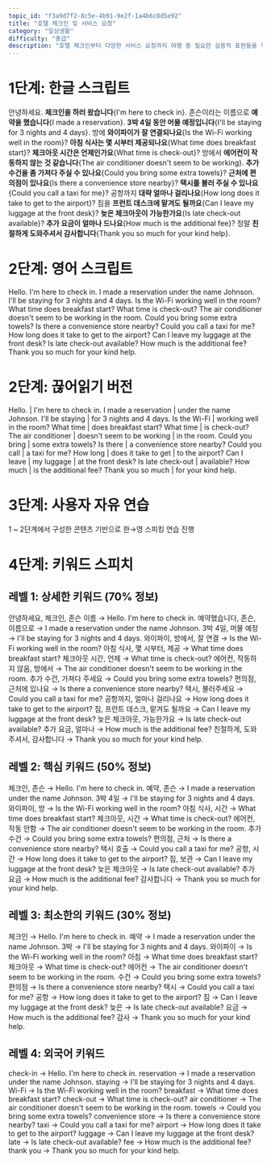 ```yaml
---
topic_id: "f3a9d7f2-8c5e-4b91-9e2f-1a4b6c8d5e92"
title: "호텔 체크인 및 서비스 요청"
category: "일상생활"
difficulty: "중급"
description: "호텔 체크인부터 다양한 서비스 요청까지 여행 중 필요한 실용적 표현들을 학습합니다."
---
```


# 1단계: 한글 스크립트

안녕하세요. **체크인을 하러 왔습니다**{I'm here to check in}.
존슨이라는 이름으로 **예약을 했습니다**{I made a reservation}.
**3박 4일 동안 머물 예정입니다**{I'll be staying for 3 nights and 4 days}.
방에 **와이파이가 잘 연결되나요**{Is the Wi-Fi working well in the room}?
**아침 식사는 몇 시부터 제공되나요**{What time does breakfast start}?
**체크아웃 시간은 언제인가요**{What time is check-out}?
방에서 **에어컨이 작동하지 않는 것 같습니다**{The air conditioner doesn't seem to be working}.
**추가 수건을 좀 가져다 주실 수 있나요**{Could you bring some extra towels}?
**근처에 편의점이 있나요**{Is there a convenience store nearby}?
**택시를 불러 주실 수 있나요**{Could you call a taxi for me}?
공항까지 **대략 얼마나 걸리나요**{How long does it take to get to the airport}?
짐을 **프런트 데스크에 맡겨도 될까요**{Can I leave my luggage at the front desk}?
**늦은 체크아웃이 가능한가요**{Is late check-out available}?
**추가 요금이 얼마나 드나요**{How much is the additional fee}?
정말 **친절하게 도와주셔서 감사합니다**{Thank you so much for your kind help}.

# 2단계: 영어 스크립트

Hello. I'm here to check in.
I made a reservation under the name Johnson.
I'll be staying for 3 nights and 4 days.
Is the Wi-Fi working well in the room?
What time does breakfast start?
What time is check-out?
The air conditioner doesn't seem to be working in the room.
Could you bring some extra towels?
Is there a convenience store nearby?
Could you call a taxi for me?
How long does it take to get to the airport?
Can I leave my luggage at the front desk?
Is late check-out available?
How much is the additional fee?
Thank you so much for your kind help.

# 2단계: 끊어읽기 버전

Hello. | I'm here to check in.
I made a reservation | under the name Johnson.
I'll be staying | for 3 nights and 4 days.
Is the Wi-Fi | working well in the room?
What time | does breakfast start?
What time | is check-out?
The air conditioner | doesn't seem to be working | in the room.
Could you bring | some extra towels?
Is there | a convenience store nearby?
Could you call | a taxi for me?
How long | does it take to get | to the airport?
Can I leave | my luggage | at the front desk?
Is late check-out | available?
How much | is the additional fee?
Thank you so much | for your kind help.

# 3단계: 사용자 자유 연습

1 ~ 2단계에서 구성한 콘텐츠 기반으로 한→영 스피킹 연습 진행

# 4단계: 키워드 스피치

## 레벨 1: 상세한 키워드 (70% 정보)

안녕하세요, 체크인, 존슨 이름 → Hello. I'm here to check in.
예약했습니다, 존슨, 이름으로 → I made a reservation under the name Johnson.
3박 4일, 머물 예정 → I'll be staying for 3 nights and 4 days.
와이파이, 방에서, 잘 연결 → Is the Wi-Fi working well in the room?
아침 식사, 몇 시부터, 제공 → What time does breakfast start?
체크아웃 시간, 언제 → What time is check-out?
에어컨, 작동하지 않음, 방에서 → The air conditioner doesn't seem to be working in the room.
추가 수건, 가져다 주세요 → Could you bring some extra towels?
편의점, 근처에 있나요 → Is there a convenience store nearby?
택시, 불러주세요 → Could you call a taxi for me?
공항까지, 얼마나 걸리나요 → How long does it take to get to the airport?
짐, 프런트 데스크, 맡겨도 될까요 → Can I leave my luggage at the front desk?
늦은 체크아웃, 가능한가요 → Is late check-out available?
추가 요금, 얼마나 → How much is the additional fee?
친절하게, 도와주셔서, 감사합니다 → Thank you so much for your kind help.

## 레벨 2: 핵심 키워드 (50% 정보)

체크인, 존슨 → Hello. I'm here to check in.
예약, 존슨 → I made a reservation under the name Johnson.
3박 4일 → I'll be staying for 3 nights and 4 days.
와이파이, 방 → Is the Wi-Fi working well in the room?
아침 식사, 시간 → What time does breakfast start?
체크아웃, 시간 → What time is check-out?
에어컨, 작동 안함 → The air conditioner doesn't seem to be working in the room.
추가 수건 → Could you bring some extra towels?
편의점, 근처 → Is there a convenience store nearby?
택시 호출 → Could you call a taxi for me?
공항, 시간 → How long does it take to get to the airport?
짐, 보관 → Can I leave my luggage at the front desk?
늦은 체크아웃 → Is late check-out available?
추가 요금 → How much is the additional fee?
감사합니다 → Thank you so much for your kind help.

## 레벨 3: 최소한의 키워드 (30% 정보)

체크인 → Hello. I'm here to check in.
예약 → I made a reservation under the name Johnson.
3박 → I'll be staying for 3 nights and 4 days.
와이파이 → Is the Wi-Fi working well in the room?
아침 → What time does breakfast start?
체크아웃 → What time is check-out?
에어컨 → The air conditioner doesn't seem to be working in the room.
수건 → Could you bring some extra towels?
편의점 → Is there a convenience store nearby?
택시 → Could you call a taxi for me?
공항 → How long does it take to get to the airport?
짐 → Can I leave my luggage at the front desk?
늦은 → Is late check-out available?
요금 → How much is the additional fee?
감사 → Thank you so much for your kind help.

## 레벨 4: 외국어 키워드

check-in → Hello. I'm here to check in.
reservation → I made a reservation under the name Johnson.
staying → I'll be staying for 3 nights and 4 days.
Wi-Fi → Is the Wi-Fi working well in the room?
breakfast → What time does breakfast start?
check-out → What time is check-out?
air conditioner → The air conditioner doesn't seem to be working in the room.
towels → Could you bring some extra towels?
convenience store → Is there a convenience store nearby?
taxi → Could you call a taxi for me?
airport → How long does it take to get to the airport?
luggage → Can I leave my luggage at the front desk?
late → Is late check-out available?
fee → How much is the additional fee?
thank you → Thank you so much for your kind help.